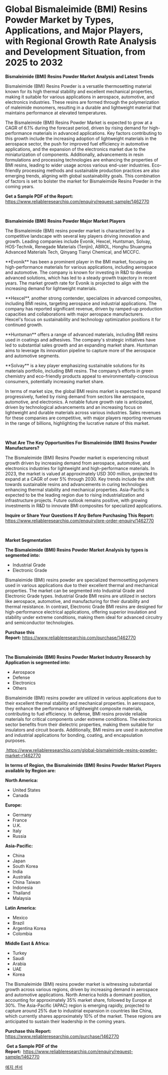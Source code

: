 <p><h1>Global Bismaleimide (BMI) Resins Powder Market by Types, Applications, and Major Players, with Regional Growth Rate Analysis and Development Situation, from 2025 to 2032</h1></p><p><strong>Bismaleimide (BMI) Resins Powder Market Analysis and Latest Trends</strong></p>
<p><p>Bismaleimide (BMI) Resins Powder is a versatile thermosetting material known for its high thermal stability and excellent mechanical properties, making it suitable for various applications in aerospace, automotive, and electronics industries. These resins are formed through the polymerization of maleimide monomers, resulting in a durable and lightweight material that maintains performance at elevated temperatures.</p><p>The Bismaleimide (BMI) Resins Powder Market is expected to grow at a CAGR of 6.1% during the forecast period, driven by rising demand for high-performance materials in advanced applications. Key factors contributing to this growth include the increasing adoption of lightweight materials in the aerospace sector, the push for improved fuel efficiency in automotive applications, and the expansion of the electronics market due to the miniaturization of components. Additionally, advancements in resin formulations and processing technologies are enhancing the properties of BMI resins, leading to wider usage across various end-user industries. Eco-friendly processing methods and sustainable production practices are also emerging trends, aligning with global sustainability goals. This combination of factors is set to bolster the market for Bismaleimide Resins Powder in the coming years.</p></p>
<p><strong>Get a Sample PDF of the Report:&nbsp;</strong> <a href="https://www.reliableresearchiq.com/enquiry/request-sample/1462770?utm_campaign=99&utm_medium=2&utm_source=Github&utm_content=ia&utm_term=03022025&utm_id=bismaleimide-bmi-resins-powder">https://www.reliableresearchiq.com/enquiry/request-sample/1462770</a></p>
<p>&nbsp;</p>
<p><strong>Bismaleimide (BMI) Resins Powder Major Market Players</strong></p>
<p><p>The Bismaleimide (BMI) resins powder market is characterized by a competitive landscape with several key players driving innovation and growth. Leading companies include Evonik, Hexcel, Huntsman, Solvay, HOS-Technik, Renegade Materials (Tenjin), ABROL, Honghu Shuangma Advanced Materials Tech, Qinyang Tianyi Chemical, and MCCFC.</p><p>**Evonik** has been a prominent player in the BMI market, focusing on high-performance materials for various applications, including aerospace and automotive. The company is known for investing in R&D to develop advanced solutions, which has led to a steady growth trajectory in recent years. The market growth rate for Evonik is projected to align with the increasing demand for lightweight materials.</p><p>**Hexcel**, another strong contender, specializes in advanced composites, including BMI resins, targeting aerospace and industrial applications. The company has reported significant revenue, driven by ramped-up production capacities and collaborations with major aerospace manufacturers. Hexcel's focus on sustainability and technology optimization positions it for continued growth.</p><p>**Huntsman** offers a range of advanced materials, including BMI resins used in coatings and adhesives. The company's strategic initiatives have led to substantial sales growth and an expanding market share. Huntsman aims to leverage its innovation pipeline to capture more of the aerospace and automotive segments.</p><p>**Solvay** is a key player emphasizing sustainable solutions for its materials portfolio, including BMI resins. The company’s efforts in green chemistry and eco-friendly products appeal to environmentally-conscious consumers, potentially increasing market share.</p><p>In terms of market size, the global BMI resins market is expected to expand progressively, fueled by rising demand from sectors like aerospace, automotive, and electronics. A notable future growth rate is anticipated, driven by technological advancements and an increasing focus on lightweight and durable materials across various industries. Sales revenues for these companies are competitive, with major players reporting revenues in the range of billions, highlighting the lucrative nature of this market.</p></p>
<p>&nbsp;</p>
<p><strong>What Are The Key Opportunities For Bismaleimide (BMI) Resins Powder Manufacturers?</strong></p>
<p><p>The Bismaleimide (BMI) Resins Powder market is experiencing robust growth driven by increasing demand from aerospace, automotive, and electronics industries for lightweight and high-performance materials. In 2023, the market is valued at approximately USD 300 million, projected to expand at a CAGR of over 5% through 2030. Key trends include the shift towards sustainable resins and advancements in curing technologies enhancing thermal stability and mechanical properties. Asia-Pacific is expected to be the leading region due to rising industrialization and infrastructure projects. Future outlook remains positive, with growing investments in R&D to innovate BMI composites for specialized applications.</p></p>
<p><strong>Inquire or Share Your Questions If Any Before Purchasing This Report:</strong> <a href="https://www.reliableresearchiq.com/enquiry/pre-order-enquiry/1462770?utm_campaign=99&utm_medium=2&utm_source=Github&utm_content=ia&utm_term=03022025&utm_id=bismaleimide-bmi-resins-powder">https://www.reliableresearchiq.com/enquiry/pre-order-enquiry/1462770</a></p>
<p>&nbsp;</p>
<p><strong>Market Segmentation</strong></p>
<p><strong>The Bismaleimide (BMI) Resins Powder Market Analysis by types is segmented into:</strong></p>
<p><ul><li>Industrial Grade</li><li>Electronic Grade</li></ul></p>
<p><p>Bismaleimide (BMI) resins powder are specialized thermosetting polymers used in various applications due to their excellent thermal and mechanical properties. The market can be segmented into Industrial Grade and Electronic Grade types. Industrial Grade BMI resins are utilized in sectors like aerospace, automotive, and manufacturing for their durability and thermal resistance. In contrast, Electronic Grade BMI resins are designed for high-performance electrical applications, offering superior insulation and stability under extreme conditions, making them ideal for advanced circuitry and semiconductor technologies.</p></p>
<p><strong>Purchase this Report:&nbsp;</strong><a href="https://www.reliableresearchiq.com/purchase/1462770?utm_campaign=99&utm_medium=2&utm_source=Github&utm_content=ia&utm_term=03022025&utm_id=bismaleimide-bmi-resins-powder">https://www.reliableresearchiq.com/purchase/1462770</a></p>
<p>&nbsp;</p>
<p><strong>The Bismaleimide (BMI) Resins Powder Market Industry Research by Application is segmented into:</strong></p>
<p><ul><li>Aerospace</li><li>Defense</li><li>Electronics</li><li>Others</li></ul></p>
<p><p>Bismaleimide (BMI) resins powder are utilized in various applications due to their excellent thermal stability and mechanical properties. In aerospace, they enhance the performance of lightweight composite materials, contributing to fuel efficiency. In defense, BMI resins provide reliable materials for critical components under extreme conditions. The electronics sector benefits from their dielectric properties, making them suitable for insulators and circuit boards. Additionally, BMI resins are used in automotive and industrial applications for bonding, coating, and encapsulation purposes.</p></p>
<p><a href="https://www.reliableresearchiq.com/global-bismaleimide-resins-powder-market-r1462770?utm_campaign=99&utm_medium=2&utm_source=Github&utm_content=ia&utm_term=03022025&utm_id=bismaleimide-bmi-resins-powder">&nbsp;https://www.reliableresearchiq.com/global-bismaleimide-resins-powder-market-r1462770</a></p>
<p><strong>In terms of Region, the Bismaleimide (BMI) Resins Powder Market Players available by Region are:</strong></p>
<p>
    <p> <strong> North America: </strong>
        <ul>
            <li>United States</li>
            <li>Canada</li>
        </ul>
        </p> 
    <p> <strong> Europe: </strong>
        <ul>
            <li>Germany</li>
            <li>France</li>
            <li>U.K.</li>
            <li>Italy</li>
            <li>Russia</li>
        </ul>
        </p> 
    <p> <strong> Asia-Pacific: </strong>
        <ul>
            <li>China</li>
            <li>Japan</li>
            <li>South Korea</li>
            <li>India</li>
            <li>Australia</li>
            <li>China Taiwan</li>
            <li>Indonesia</li>
            <li>Thailand</li>
            <li>Malaysia</li>
        </ul>
        </p> 
    <p> <strong> Latin America: </strong>
        <ul>
            <li>Mexico</li>
            <li>Brazil</li>
            <li>Argentina Korea</li>
            <li>Colombia</li>
        </ul>
        </p> 
    <p> <strong> Middle East & Africa: </strong>
        <ul>
            <li>Turkey</li>
            <li>Saudi</li>
            <li>Arabia</li>
            <li>UAE</li>
            <li>Korea</li>
        </ul>
    </p>
    </p>
<p><p>The Bismaleimide (BMI) resins powder market is witnessing substantial growth across various regions, driven by increasing demand in aerospace and automotive applications. North America holds a dominant position, accounting for approximately 35% market share, followed by Europe at 30%. The Asia-Pacific (APAC) region is emerging rapidly, projected to capture around 25% due to industrial expansion in countries like China, which currently shares approximately 10% of the market. These regions are anticipated to sustain their leadership in the coming years.</p></p>
<p><strong>Purchase this Report: </strong><a href="https://www.reliableresearchiq.com/purchase/1462770?utm_campaign=99&utm_medium=2&utm_source=Github&utm_content=ia&utm_term=03022025&utm_id=bismaleimide-bmi-resins-powder">https://www.reliableresearchiq.com/purchase/1462770</a></p>
<p>&nbsp;<strong>Get a Sample PDF of the Report:&nbsp;&nbsp;</strong><a href="https://www.reliableresearchiq.com/enquiry/request-sample/1462770?utm_campaign=99&utm_medium=2&utm_source=Github&utm_content=ia&utm_term=03022025&utm_id=bismaleimide-bmi-resins-powder">https://www.reliableresearchiq.com/enquiry/request-sample/1462770</a></p>
<p><strong></strong></p>
<p><p><a href="https://github.com/sougarounis/Market-Research-Report-List-6/blob/main/368076635246.md?utm_campaign=99&utm_medium=2&utm_source=Github&utm_content=ia&utm_term=03022025&utm_id=bismaleimide-bmi-resins-powder">에지 센서</a></p></p>